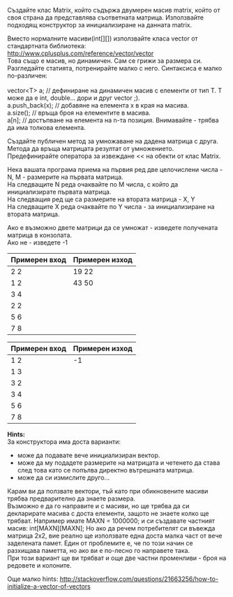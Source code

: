 Създайте клас Matrix, който съдържа двумерен масив matrix, който от своя страна да представлява съответната матрица.
Използвайте подходящ конструктор за инициализиране на данната matrix.

Вместо нормалните масиви(int[][]) използвайте класа vector от стандартната библиотека: http://www.cplusplus.com/reference/vector/vector<br/>
Това също е масив, но динамичен. Cам се грижи за размера си. Разгледайте статията, потренирайте малко с него. Синтаксиса е малко по-различен:
<br/><br/>
vector\<T\> а; // дефиниране на динамичен масив с елементи от тип T. Т може да е int, double... дори и друг vector ;).<br/>
a.push_back(x); // добавяне на елемента х в края на масива.<br/>
a.size(); // връща броя на елементите в масива.<br/>
a[n]; // достъпване на елемента на n-та позиция. Внимавайте - трябва да има толкова елемента.<br/>

Създайте публичен метод за умножаване на дадена матрица с друга. Метода да връща матрицата резултат от умножението.<br/>
Предефинирайте оператора за извеждане \<\< на обекти от клас Matrix.

Нека вашата програма приема на първия ред две целочислени числа - N, M - размерите на първата матрица.<br/>
На следващите N реда очаквайте по M числа, с който да инициализирате първата матрица.<br/>
На следващия ред ще са размерите на втората матрица - X, Y<br/>
На следващите X реда очаквайте по Y числа - за инициализиране на втората матрица.<br/>

Ако е възможно двете матрици да се умножат - изведете получената матрица в конзолата.<br/>
Ако не - изведете -1<br/>

| Примерен вход | Примерен изход|
| ------------- |---------------|
| 2 2           | 19 22         |
| 1 2           | 43 50         |
| 3 4           | |
| 2 2           | |
| 5 6           | |
| 7 8           | |

| Примерен вход | Примерен изход|
| ------------- |---------------|
| 1 2           | -1         |
| 1 3           | |
| 3 2           | |
| 3 4           | |
| 5 6           | |
| 7 8           | |

__Hints:__<br/>
За конструктора има доста варианти:
- може да подавате вече инициализиран вектор.
- може да му подадете размерите на матрицата и четенето да става след това като се попълва директно вътрешната матрица.
- може да си измислите друго...

Карам ви да ползвате вектори, тъй като при обикновените масиви трябва предварително да знаете размера.<br/>
Възможно е да го направите и с масиви, но ще трябва да си декларирате масива с доста елементи, защото не знаете колко ще трябват. Например имате MAXN = 1000000; и си създавате частният масив: int[MAXN][MAXN]; Но ако да речем потребителят си въвежда матрица 2х2, вие реално ще използвате една доста малка част от вече заделената памет. Един от проблемите е, че по този начин се разхищава паметта, но ако ви е по-лесно го направете така.<br/>
При този вариант ще ви трябват и още две частни променливи - броя на редовете и колоните.

Още малко hints: http://stackoverflow.com/questions/21663256/how-to-initialize-a-vector-of-vectors
